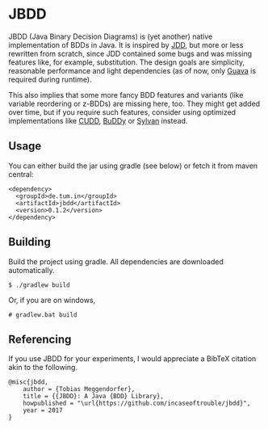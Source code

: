 # JBDD

JBDD (Java Binary Decision Diagrams) is (yet another) native implementation of BDDs in Java.
It is inspired by [JDD](https://bitbucket.org/vahidi/jdd/wiki/Home), but more or less rewritten from scratch, since JDD contained some bugs and was missing features like, for example, substitution.
The design goals are simplicity, reasonable performance and light dependencies (as of now, only [Guava](https://github.com/google/guava) is required during runtime).

This also implies that some more fancy BDD features and variants (like variable reordering or z-BDDs) are missing here, too.
They might get added over time, but if you require such features, consider using optimized implementations like [CUDD](http://vlsi.colorado.edu/~fabio/), [BuDDy](http://buddy.sourceforge.net/manual/main.html) or [Sylvan](http://fmt.cs.utwente.nl/tools/sylvan/) instead.

## Usage

You can either build the jar using gradle (see below) or fetch it from maven central:

    <dependency>
      <groupId>de.tum.in</groupId>
      <artifactId>jbdd</artifactId>
      <version>0.1.2</version>
    </dependency>

## Building

Build the project using gradle.
All dependencies are downloaded automatically.

    $ ./gradlew build

Or, if you are on windows,

    # gradlew.bat build

## Referencing

If you use JBDD for your experiments, I would appreciate a BibTeX citation akin to the following.

    @misc{jbdd,
        author = {Tobias Meggendorfer},
        title = {{JBDD}: A Java {BDD} Library},
        howpublished = "\url{https://github.com/incaseoftrouble/jbdd}",
        year = 2017
    }